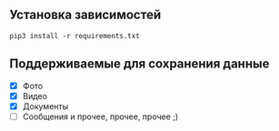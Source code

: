 ## Установка зависимостей
```
pip3 install -r requirements.txt
```

## Поддерживаемые для сохранения данные

- [x] Фото
- [x] Видео
- [x] Документы
- [ ] Сообщения
и прочее, прочее, прочее ;)
